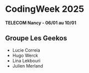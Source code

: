 # CodingWeek 2025
**TELECOM Nancy - 06/01 au 10/01**

## Groupe **Les Geekos** 
- Lucie Correia
- Hugo Werck
- Lina Lekbouri
- Julien Merland

## 

